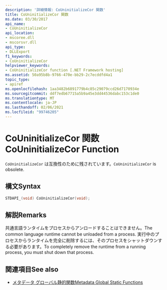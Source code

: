 ```yaml
---
description: '詳細情報: CoUninitializeCor 関数'
title: CoUninitializeCor 関数
ms.date: 03/30/2017
api_name:
- CoUninitializeCor
api_location:
- mscoree.dll
- mscorsvr.dll
api_type:
- DLLExport
f1_keywords:
- CoUninitializeCor
helpviewer_keywords:
- CoUninitializeCor function [.NET Framework hosting]
ms.assetid: 50a95b8b-9766-470e-bb29-2c7ecddfd4a1
topic_type:
- apiref
ms.openlocfilehash: 1aa3482b6891779b4c85c29079ccd26d7170934e
ms.sourcegitcommit: ddf7edb67715a5b9a45e3dd44536dabc153c1de0
ms.translationtype: MT
ms.contentlocale: ja-JP
ms.lasthandoff: 02/06/2021
ms.locfileid: "99746205"
---
```

# <a name="couninitializecor-function"></a><span data-ttu-id="8891a-103">CoUninitializeCor 関数</span><span class="sxs-lookup"><span data-stu-id="8891a-103">CoUninitializeCor Function</span></span>

<span data-ttu-id="8891a-104">`CoUninitializeCor` は互換性のために残されています。</span><span class="sxs-lookup"><span data-stu-id="8891a-104">`CoUninitializeCor` is obsolete.</span></span>  
  
## <a name="syntax"></a><span data-ttu-id="8891a-105">構文</span><span class="sxs-lookup"><span data-stu-id="8891a-105">Syntax</span></span>  
  
```cpp  
STDAPI_(void) CoUninitializeCor(void);  
```  
  
## <a name="remarks"></a><span data-ttu-id="8891a-106">解説</span><span class="sxs-lookup"><span data-stu-id="8891a-106">Remarks</span></span>  

 <span data-ttu-id="8891a-107">共通言語ランタイムをプロセスからアンロードすることはできません。</span><span class="sxs-lookup"><span data-stu-id="8891a-107">The common language runtime cannot be unloaded from a process.</span></span> <span data-ttu-id="8891a-108">実行中のプロセスからランタイムを完全に削除するには、そのプロセスをシャットダウンする必要があります。</span><span class="sxs-lookup"><span data-stu-id="8891a-108">To completely remove the runtime from a running process, you must shut down that process.</span></span>  
  
## <a name="see-also"></a><span data-ttu-id="8891a-109">関連項目</span><span class="sxs-lookup"><span data-stu-id="8891a-109">See also</span></span>

- [<span data-ttu-id="8891a-110">メタデータ グローバル静的関数</span><span class="sxs-lookup"><span data-stu-id="8891a-110">Metadata Global Static Functions</span></span>](../metadata/metadata-global-static-functions.md)
